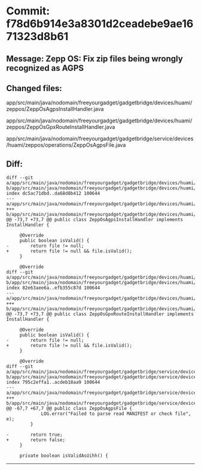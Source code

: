 # Commit: f78d6b914e3a8301d2ceadebe9ae1671323d8b61
## Message: Zepp OS: Fix zip files being wrongly recognized as AGPS
## Changed files:
app/src/main/java/nodomain/freeyourgadget/gadgetbridge/devices/huami/zeppos/ZeppOsAgpsInstallHandler.java

app/src/main/java/nodomain/freeyourgadget/gadgetbridge/devices/huami/zeppos/ZeppOsGpxRouteInstallHandler.java

app/src/main/java/nodomain/freeyourgadget/gadgetbridge/service/devices/huami/zeppos/operations/ZeppOsAgpsFile.java

## Diff:
```
diff --git a/app/src/main/java/nodomain/freeyourgadget/gadgetbridge/devices/huami/zeppos/ZeppOsAgpsInstallHandler.java b/app/src/main/java/nodomain/freeyourgadget/gadgetbridge/devices/huami/zeppos/ZeppOsAgpsInstallHandler.java
index dc5ac71dbd..da68d8b412 100644
--- a/app/src/main/java/nodomain/freeyourgadget/gadgetbridge/devices/huami/zeppos/ZeppOsAgpsInstallHandler.java
+++ b/app/src/main/java/nodomain/freeyourgadget/gadgetbridge/devices/huami/zeppos/ZeppOsAgpsInstallHandler.java
@@ -73,7 +73,7 @@ public class ZeppOsAgpsInstallHandler implements InstallHandler {
 
     @Override
     public boolean isValid() {
-        return file != null;
+        return file != null && file.isValid();
     }
 
     @Override
diff --git a/app/src/main/java/nodomain/freeyourgadget/gadgetbridge/devices/huami/zeppos/ZeppOsGpxRouteInstallHandler.java b/app/src/main/java/nodomain/freeyourgadget/gadgetbridge/devices/huami/zeppos/ZeppOsGpxRouteInstallHandler.java
index 82e63aee6a..efb355c87d 100644
--- a/app/src/main/java/nodomain/freeyourgadget/gadgetbridge/devices/huami/zeppos/ZeppOsGpxRouteInstallHandler.java
+++ b/app/src/main/java/nodomain/freeyourgadget/gadgetbridge/devices/huami/zeppos/ZeppOsGpxRouteInstallHandler.java
@@ -73,7 +73,7 @@ public class ZeppOsGpxRouteInstallHandler implements InstallHandler {
 
     @Override
     public boolean isValid() {
-        return file != null;
+        return file != null && file.isValid();
     }
 
     @Override
diff --git a/app/src/main/java/nodomain/freeyourgadget/gadgetbridge/service/devices/huami/zeppos/operations/ZeppOsAgpsFile.java b/app/src/main/java/nodomain/freeyourgadget/gadgetbridge/service/devices/huami/zeppos/operations/ZeppOsAgpsFile.java
index 795c2effa1..acdeb18aa9 100644
--- a/app/src/main/java/nodomain/freeyourgadget/gadgetbridge/service/devices/huami/zeppos/operations/ZeppOsAgpsFile.java
+++ b/app/src/main/java/nodomain/freeyourgadget/gadgetbridge/service/devices/huami/zeppos/operations/ZeppOsAgpsFile.java
@@ -67,7 +67,7 @@ public class ZeppOsAgpsFile {
             LOG.error("Failed to parse read MANIFEST or check file", e);
         }
 
-        return true;
+        return false;
     }
 
     private boolean isValidAsUihh() {
```
-----------------------------------
